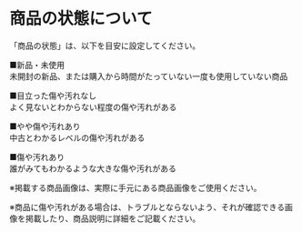 # 商品の状態について

「商品の状態」は、以下を目安に設定してください。

■新品・未使用  
未開封の新品、または購入から時間がたっていない一度も使用していない商品

■目立った傷や汚れなし  
よく見ないとわからない程度の傷や汚れがある

■やや傷や汚れあり  
中古とわかるレベルの傷や汚れがある

■傷や汚れあり  
誰がみてもわかるような大きな傷や汚れがある

※掲載する商品画像は、実際に手元にある商品画像をご使用ください。

※商品に傷や汚れがある場合は、トラブルとならないよう、それが確認できる画像を掲載したり、商品説明に詳細をご記載ください。